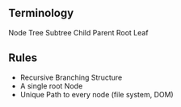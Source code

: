 ## Terminology
Node
Tree
Subtree
Child
Parent
Root
Leaf

## Rules
- Recursive Branching Structure
- A single root Node
- Unique Path to every node
 (file system, DOM)
